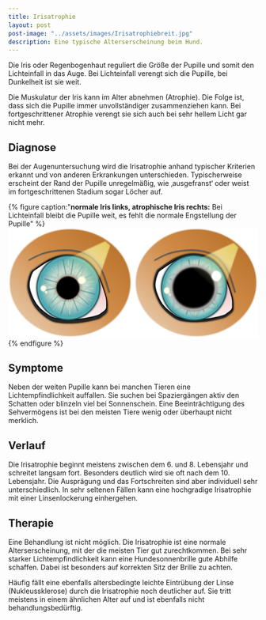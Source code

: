 ```yaml
---
title: Irisatrophie
layout: post
post-image: "../assets/images/Irisatrophiebreit.jpg"
description: Eine typische Alterserscheinung beim Hund.
---
```


Die Iris oder Regenbogenhaut reguliert die Größe der Pupille und somit den Lichteinfall in das Auge. Bei Lichteinfall verengt sich die Pupille, bei Dunkelheit ist sie weit.

Die Muskulatur der Iris kann im Alter abnehmen (Atrophie). Die Folge ist, dass sich die Pupille immer unvollständiger zusammenziehen kann. Bei fortgeschrittener Atrophie verengt sie sich auch bei sehr hellem Licht gar  nicht mehr.

<!--excerpt-->

## Diagnose

Bei der Augenuntersuchung wird die Irisatrophie anhand typischer Kriterien erkannt und von anderen Erkrankungen unterschieden. Typischerweise erscheint der Rand der Pupille unregelmäßig, wie ‚ausgefranst‘ oder weist im fortgeschrittenen Stadium sogar Löcher auf. 

{% figure caption:"**normale Iris links, atrophische Iris rechts:** Bei Lichteinfall bleibt die Pupille weit, es fehlt die normale Engstellung der Pupille" %}
![Lidrandtumor-OP](../assets/images/Irisatrophie.png)
{% endfigure %}

## Symptome

Neben der weiten Pupille kann bei manchen Tieren eine Lichtempfindlichkeit auffallen. Sie suchen bei Spaziergängen aktiv den Schatten oder blinzeln viel bei Sonnenschein. Eine Beeinträchtigung des Sehvermögens ist bei den meisten Tiere wenig oder überhaupt nicht merklich. 

## Verlauf

Die Irisatrophie beginnt meistens zwischen dem 6. und 8. Lebensjahr und schreitet langsam fort. Besonders deutlich wird sie oft nach dem 10. Lebensjahr. Die Ausprägung und das Fortschreiten sind aber individuell sehr unterschiedlich. In sehr seltenen Fällen kann eine hochgradige Irisatrophie mit einer Linsenlockerung einhergehen. 

## Therapie

Eine Behandlung ist nicht möglich. Die Irisatrophie ist eine normale Alterserscheinung, mit der die meisten Tier gut zurechtkommen. Bei sehr starker Lichtempfindlichkeit kann eine Hundesonnenbrille gute Abhilfe schaffen. Dabei ist besonders auf korrekten Sitz der Brille zu achten.

Häufig fällt eine ebenfalls altersbedingte leichte Eintrübung der Linse (Nukleussklerose) durch die Irisatrophie noch deutlicher auf. Sie tritt meistens in einem ähnlichen Alter auf und ist ebenfalls nicht behandlungsbedürftig.
